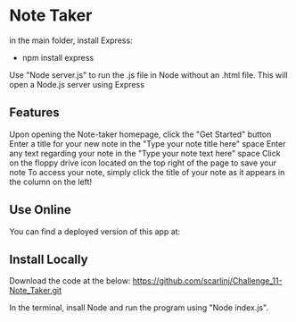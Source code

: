 # Note Taker

in the main folder, install Express:
- npm install express

Use "Node server.js" to run the .js file in Node without an .html file.  This will open a Node.js server using Express

## Features
Upon opening the Note-taker homepage, click the "Get Started" button
Enter a title for your new note in the "Type your note title here" space
Enter any text regarding your note in the "Type your note text here" space
Click on the floppy drive icon located on the top right of the page to save your note
To access your note, simply click the title of your note as it appears in the column on the left!

## Use Online

You can find a deployed version of this app at:


## Install Locally

Download the code at the below: 
https://github.com/scarlinj/Challenge_11-Note_Taker.git

In the terminal, insall Node and run the program using "Node index.js".

